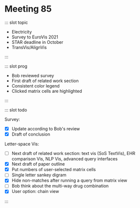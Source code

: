 # Meeting 85

<Meeting index="85" members="Bob, Elif, Mohammed, Wang" date="1 Sep 2020 11:00" nextDate="8 Sep 2020 11:00">

::: slot topic

- Electricity
- Survey to EuroVis 2021
- STAR deadline in October
- TransVis/AlignVis

:::

::: slot prog

- Bob reviewed survey
- First draft of related work section
- Consistent color legend
- Clicked matrix cells are highlighted

:::

::: slot todo

Survey:

- [x] Update according to Bob's review
- [x] Draft of conclusion

Letter-space Vis:

- [ ] Next draft of related work section: text vis (SoS TextVis), EHR comparison Vis, NLP Vis, advanced query interfaces
- [x] Next draft of paper outline
- [x] Put numbers of user-selected matrix cells
- [ ] Single letter sankey digram
- [x] Hide non-matches after running a query from matrix view
- [ ] Bob think about the multi-way drug combination
- [x] User option: chain view

:::

</Meeting>
